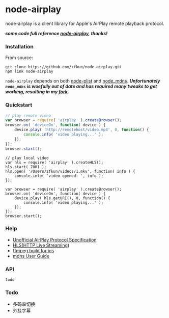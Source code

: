 node-airplay
=================

node-airplay is a client library for Apple's AirPlay remote playback protocol.

***some code full reference [node-airplay](https://github.com/benvanik/node-airplay), thanks!***


### Installation

From source:

	git clone https://github.com/zfkun/node-airplay.git
	npm link node-airplay

`node-airplay` depends on both [node-plist](https://github.com/TooTallNate/node-plist) and [node_mdns](https://github.com/agnat/node_mdns). ***Unfortunately `node_mdns` is woefully out of date and has required many tweaks to get working, resulting in my [fork](https://github.com/zfkun/node_mdns).***


### Quickstart

```js
// play remote video
var browser = require( 'airplay' ).createBrowser();
browser.on( 'deviceOn', function( device ) {
    device.play( 'http://remotehost/video.mp4', 0, function() {
        console.info( 'video playing...' );
    });
});
browser.start();
```

```JS
// play local video
var hls = require( 'airplay' ).createHLS();
hls.start( 7001 );
hls.open( '/Users/zfkun/videos/1.mkv', function( info ) {
    console.info( 'video opened: ', info );
});

var browser = require( 'airplay' ).createBrowser();
browser.on( 'deviceOn', function( device ) {
    device.play( hls.getURI(), 0, function() {
        console.info( 'video playing...' );
    });
});
browser.start();
```


### Help

+ [Unofficial AirPlay Protocol Specification](http://nto.github.io/AirPlay.html)
+ [HLS(HTTP Live Streaming)](http://tools.ietf.org/html/draft-pantos-http-live-streaming-12)
+ [ffmpeg build for ios](http://www.cocoachina.com/bbs/read.php?tid=142628&page=1)
+ [mdns User Guide](http://agnat.github.io/node_mdns/user_guide.html)


### API

    todo


### Todo

+ 多码率切换
+ 外挂字幕



